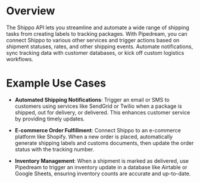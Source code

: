 # Overview

The Shippo API lets you streamline and automate a wide range of shipping tasks from creating labels to tracking packages. With Pipedream, you can connect Shippo to various other services and trigger actions based on shipment statuses, rates, and other shipping events. Automate notifications, sync tracking data with customer databases, or kick off custom logistics workflows.

# Example Use Cases

- **Automated Shipping Notifications**: Trigger an email or SMS to customers using services like SendGrid or Twilio when a package is shipped, out for delivery, or delivered. This enhances customer service by providing timely updates.

- **E-commerce Order Fulfillment**: Connect Shippo to an e-commerce platform like Shopify. When a new order is placed, automatically generate shipping labels and customs documents, then update the order status with the tracking number.

- **Inventory Management**: When a shipment is marked as delivered, use Pipedream to trigger an inventory update in a database like Airtable or Google Sheets, ensuring inventory counts are accurate and up-to-date.
